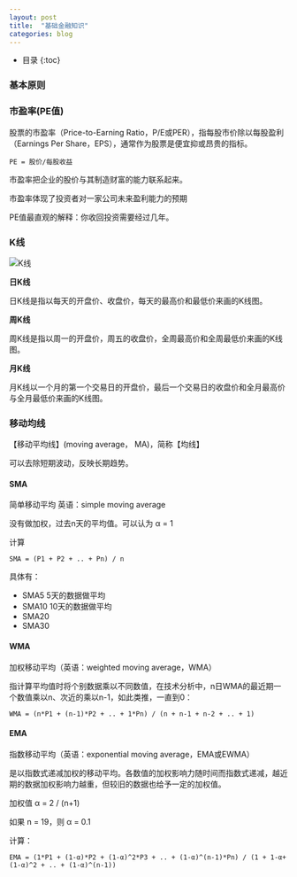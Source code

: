 ```yaml
---
layout: post
title:  "基础金融知识"
categories: blog
---
```


* 目录
{:toc}

### 基本原则

### 市盈率(PE值)

股票的市盈率（Price-to-Earning Ratio，P/E或PER），指每股市价除以每股盈利（Earnings Per Share，EPS），通常作为股票是便宜抑或昂贵的指标。

    PE = 股价/每股收益

市盈率把企业的股价与其制造财富的能力联系起来。

市盈率体现了投资者对一家公司未来盈利能力的预期

PE值最直观的解释：你收回投资需要经过几年。

### K线

![K线](http://images.anhuinews.com/articleimage/200203/1017451262137.gif)

**日K线**

日K线是指以每天的开盘价、收盘价，每天的最高价和最低价来画的K线图。

**周K线**

周K线是指以周一的开盘价，周五的收盘价，全周最高价和全周最低价来画的K线图。

**月K线**

月K线以一个月的第一个交易日的开盘价，最后一个交易日的收盘价和全月最高价与全月最低价来画的K线图。



### 移动均线

【移动平均线】(moving average， MA)，简称【均线】

可以去除短期波动，反映长期趋势。

#### SMA

简单移动平均 英语：simple moving average

没有做加权，过去n天的平均值。可以认为 α = 1

计算

    SMA = (P1 + P2 + .. + Pn) / n 

具体有：

- SMA5 5天的数据做平均
- SMA10 10天的数据做平均
- SMA20
- SMA30

#### WMA

加权移动平均（英语：weighted moving average，WMA）

指计算平均值时将个别数据乘以不同数值，在技术分析中，n日WMA的最近期一个数值乘以n、次近的乘以n-1，如此类推，一直到0：

    WMA = (n*P1 + (n-1)*P2 + .. + 1*Pn) / (n + n-1 + n-2 + .. + 1)

#### EMA

指数移动平均（英语：exponential moving average，EMA或EWMA）

是以指数式递减加权的移动平均。各数值的加权影响力随时间而指数式递减，越近期的数据加权影响力越重，但较旧的数据也给予一定的加权值。

加权值 α = 2 / (n+1)  

如果 n = 19，则 α = 0.1

计算：

    EMA = (1*P1 + (1-α)*P2 + (1-α)^2*P3 + .. + (1-α)^(n-1)*Pn) / (1 + 1-α+ (1-α)^2 + .. + (1-α)^(n-1)) 

